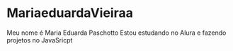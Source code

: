 # MariaeduardaVieiraa
Meu nome é Maria Eduarda Paschotto
Estou estudando no Alura e fazendo projetos no JavaSricpt

